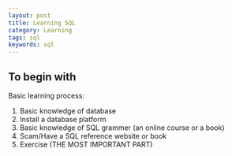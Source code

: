 ```yaml
---
layout: post
title: Learning SQL 
category: Learning
tags: sql
keywords: sql
---
```


## To begin with ##

Basic learning process:
1. Basic knowledge of database
2. Install a database platform
3. Basic knowledge of SQL grammer (an online course or a book)
4. Scam/Have a SQL reference website or book
5. Exercise (THE MOST IMPORTANT PART)
